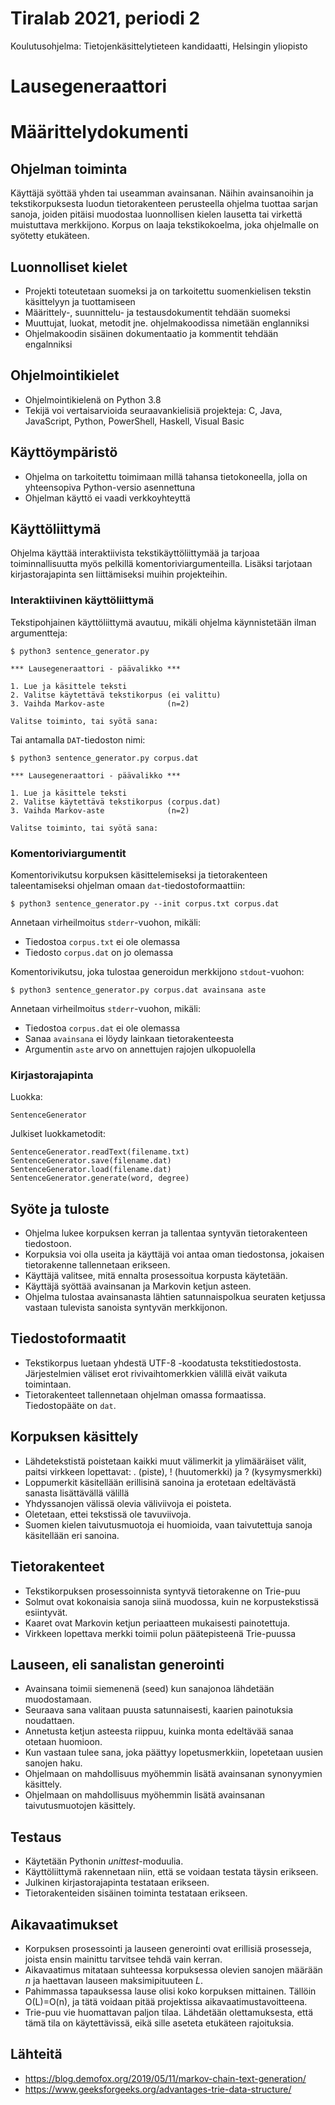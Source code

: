 # Tiralab 2021, periodi 2
Koulutusohjelma: Tietojenkäsittelytieteen kandidaatti, Helsingin yliopisto

# Lausegeneraattori

# Määrittelydokumenti

## Ohjelman toiminta
Käyttäjä syöttää yhden tai useamman avainsanan. Näihin avainsanoihin ja tekstikorpuksesta luodun tietorakenteen perusteella ohjelma tuottaa sarjan sanoja, joiden pitäisi muodostaa luonnollisen kielen lausetta tai virkettä muistuttava merkkijono. Korpus on laaja tekstikokoelma, joka ohjelmalle on syötetty etukäteen.

## Luonnolliset kielet
* Projekti toteutetaan suomeksi ja on tarkoitettu suomenkielisen tekstin käsittelyyn ja tuottamiseen
* Määrittely-, suunnittelu- ja testausdokumentit tehdään suomeksi
* Muuttujat, luokat, metodit jne. ohjelmakoodissa nimetään englanniksi
* Ohjelmakoodin sisäinen dokumentaatio ja kommentit tehdään engalnniksi

## Ohjelmointikielet
* Ohjelmointikielenä on Python 3.8
* Tekijä voi vertaisarvioida seuraavankielisiä projekteja: C, Java, JavaScript, Python, PowerShell, Haskell, Visual Basic

## Käyttöympäristö
* Ohjelma on tarkoitettu toimimaan millä tahansa tietokoneella, jolla on yhteensopiva Python-versio asennettuna
* Ohjelman käyttö ei vaadi verkkoyhteyttä

## Käyttöliittymä
Ohjelma käyttää interaktiivista tekstikäyttöliittymää ja tarjoaa toiminnallisuutta myös pelkillä komentoriviargumenteilla. Lisäksi tarjotaan kirjastorajapinta sen liittämiseksi muihin projekteihin.

### Interaktiivinen käyttöliittymä

Tekstipohjainen käyttöliittymä avautuu, mikäli ohjelma käynnistetään ilman argumentteja:
```
$ python3 sentence_generator.py

*** Lausegeneraattori - päävalikko ***

1. Lue ja käsittele teksti
2. Valitse käytettävä tekstikorpus (ei valittu)
3. Vaihda Markov-aste              (n=2)

Valitse toiminto, tai syötä sana:
```

Tai antamalla ```DAT```-tiedoston nimi:
```
$ python3 sentence_generator.py corpus.dat

*** Lausegeneraattori - päävalikko ***

1. Lue ja käsittele teksti
2. Valitse käytettävä tekstikorpus (corpus.dat)
3. Vaihda Markov-aste              (n=2)

Valitse toiminto, tai syötä sana:
```

### Komentoriviargumentit
Komentorivikutsu korpuksen käsittelemiseksi ja tietorakenteen taleentamiseksi ohjelman omaan ```dat```-tiedostoformaattiin:
```
$ python3 sentence_generator.py --init corpus.txt corpus.dat
```
Annetaan virheilmoitus ```stderr```-vuohon, mikäli:
* Tiedostoa ```corpus.txt``` ei ole olemassa
* Tiedosto ```corpus.dat``` on jo olemassa

Komentorivikutsu, joka tulostaa generoidun merkkijono ```stdout```-vuohon:
```
$ python3 sentence_generator.py corpus.dat avainsana aste
```
Annetaan virheilmoitus ```stderr```-vuohon, mikäli:
* Tiedostoa ```corpus.dat``` ei ole olemassa
* Sanaa ```avainsana``` ei löydy lainkaan tietorakenteesta
* Argumentin ```aste``` arvo on annettujen rajojen ulkopuolella

### Kirjastorajapinta

Luokka:
```
SentenceGenerator
```

Julkiset luokkametodit:
```
SentenceGenerator.readText(filename.txt)
SentenceGenerator.save(filename.dat)
SentenceGenerator.load(filename.dat)
SentenceGenerator.generate(word, degree)
```

## Syöte ja tuloste
* Ohjelma lukee korpuksen kerran ja tallentaa syntyvän tietorakenteen tiedostoon.
* Korpuksia voi olla useita ja käyttäjä voi antaa oman tiedostonsa, jokaisen tietorakenne tallennetaan erikseen.
* Käyttäjä valitsee, mitä ennalta prosessoitua korpusta käytetään.
* Käyttäjä syöttää avainsanan ja Markovin ketjun asteen.
* Ohjelma tulostaa avainsanasta lähtien satunnaispolkua seuraten ketjussa vastaan tulevista sanoista syntyvän merkkijonon.

## Tiedostoformaatit
* Tekstikorpus luetaan yhdestä UTF-8 -koodatusta tekstitiedostosta. Järjestelmien väliset erot rivivaihtomerkkien välillä eivät vaikuta toimintaan.
* Tietorakenteet tallennetaan ohjelman omassa formaatissa. Tiedostopääte on ```dat```.

## Korpuksen käsittely
* Lähdetekstistä poistetaan kaikki muut välimerkit ja ylimääräiset välit, paitsi virkkeen lopettavat: . (piste), ! (huutomerkki) ja ? (kysymysmerkki)
* Loppumerkit käsitellään erillisinä sanoina ja erotetaan edeltävästä sanasta lisättävällä välillä
* Yhdyssanojen välissä olevia väliviivoja ei poisteta.
* Oletetaan, ettei tekstissä ole tavuviivoja.
* Suomen kielen taivutusmuotoja ei huomioida, vaan taivutettuja sanoja käsitellään eri sanoina.

## Tietorakenteet
* Tekstikorpuksen prosessoinnista syntyvä tietorakenne on Trie-puu
* Solmut ovat kokonaisia sanoja siinä muodossa, kuin ne korpustekstissä esiintyvät.
* Kaaret ovat Markovin ketjun periaatteen mukaisesti painotettuja.
* Virkkeen lopettava merkki toimii polun päätepisteenä Trie-puussa

## Lauseen, eli sanalistan generointi
* Avainsana toimii siemenenä (seed) kun sanajonoa lähdetään muodostamaan.
* Seuraava sana valitaan puusta satunnaisesti, kaarien painotuksia noudattaen.
* Annetusta ketjun asteesta riippuu, kuinka monta edeltävää sanaa otetaan huomioon.
* Kun vastaan tulee sana, joka päättyy lopetusmerkkiin, lopetetaan uusien sanojen haku.
* Ohjelmaan on mahdollisuus myöhemmin lisätä avainsanan synonyymien käsittely.
* Ohjelmaan on mahdollisuus myöhemmin lisätä avainsanan taivutusmuotojen käsittely.

## Testaus
* Käytetään Pythonin *unittest*-moduulia.
* Käyttöliittymä rakennetaan niin, että se voidaan testata täysin erikseen.
* Julkinen kirjastorajapinta testataan erikseen.
* Tietorakenteiden sisäinen toiminta testataan erikseen.

## Aikavaatimukset
* Korpuksen prosessointi ja lauseen generointi ovat erillisiä prosesseja, joista ensin mainittu tarvitsee tehdä vain kerran.
* Aikavaatimus mitataan suhteessa korpuksessa olevien sanojen määrään *n* ja haettavan lauseen maksimipituuteen *L*.
* Pahimmassa tapauksessa lause olisi koko korpuksen mittainen. Tällöin O(L)=O(n), ja tätä voidaan pitää projektissa aikavaatimustavoitteena.
* Trie-puu vie huomattavan paljon tilaa. Lähdetään olettamuksesta, että tämä tila on käytettävissä, eikä sille aseteta etukäteen rajoituksia.

## Lähteitä
* https://blog.demofox.org/2019/05/11/markov-chain-text-generation/
* https://www.geeksforgeeks.org/advantages-trie-data-structure/

